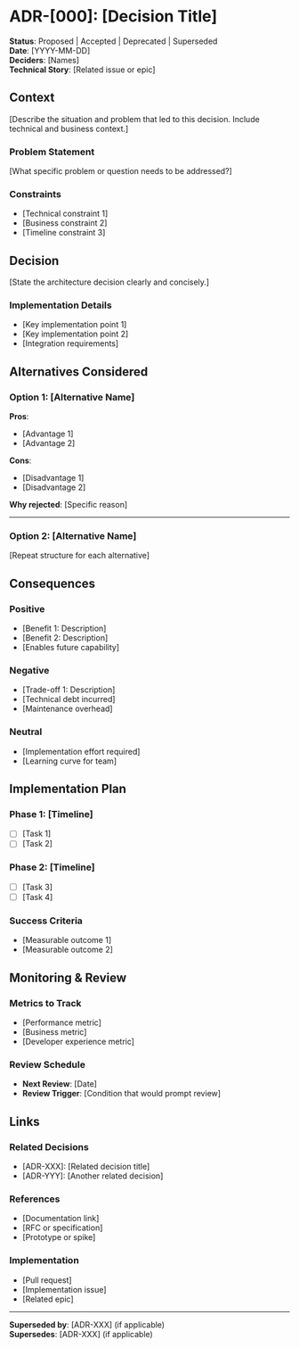 # ADR-[000]: [Decision Title]

**Status**: Proposed | Accepted | Deprecated | Superseded  
**Date**: [YYYY-MM-DD]  
**Deciders**: [Names]  
**Technical Story**: [Related issue or epic]

## Context

[Describe the situation and problem that led to this decision. Include technical and business context.]

### Problem Statement
[What specific problem or question needs to be addressed?]

### Constraints
- [Technical constraint 1]
- [Business constraint 2]
- [Timeline constraint 3]

## Decision

[State the architecture decision clearly and concisely.]

### Implementation Details
- [Key implementation point 1]
- [Key implementation point 2]
- [Integration requirements]

## Alternatives Considered

### Option 1: [Alternative Name]
**Pros**: 
- [Advantage 1]
- [Advantage 2]

**Cons**:
- [Disadvantage 1]
- [Disadvantage 2]

**Why rejected**: [Specific reason]

---

### Option 2: [Alternative Name]
[Repeat structure for each alternative]

## Consequences

### Positive
- [Benefit 1: Description]
- [Benefit 2: Description]
- [Enables future capability]

### Negative
- [Trade-off 1: Description]
- [Technical debt incurred]
- [Maintenance overhead]

### Neutral
- [Implementation effort required]
- [Learning curve for team]

## Implementation Plan

### Phase 1: [Timeline]
- [ ] [Task 1]
- [ ] [Task 2]

### Phase 2: [Timeline]
- [ ] [Task 3]
- [ ] [Task 4]

### Success Criteria
- [Measurable outcome 1]
- [Measurable outcome 2]

## Monitoring & Review

### Metrics to Track
- [Performance metric]
- [Business metric]
- [Developer experience metric]

### Review Schedule
- **Next Review**: [Date]
- **Review Trigger**: [Condition that would prompt review]

## Links

### Related Decisions
- [ADR-XXX]: [Related decision title]
- [ADR-YYY]: [Another related decision]

### References
- [Documentation link]
- [RFC or specification]
- [Prototype or spike]

### Implementation
- [Pull request]
- [Implementation issue]
- [Related epic]

---

**Superseded by**: [ADR-XXX] (if applicable)  
**Supersedes**: [ADR-XXX] (if applicable)